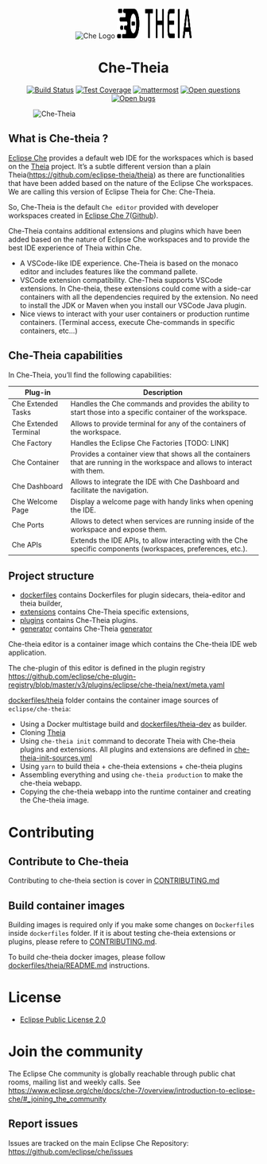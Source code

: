 <br/>
<div id="che-theia-logo" align="center" style="vertical-align: middle">

<img src="https://raw.githubusercontent.com/eclipse/che-theia/master/extensions/eclipse-che-theia-about/src/browser/style/che-logo-light.svg?sanitize=true" alt="Che Logo" width="200" height="60" />

<img src="https://raw.githubusercontent.com/eclipse-theia/theia/master/logo/theia-logo.svg?sanitize=true" alt="Theia Logo" width="150" height="60"/>

# Che-Theia


</div>

<div id="badges" align="center">

  [![Build Status](https://github.com/eclipse-che/che-theia/workflows/Build%20&%20Publish%20%60next%60/badge.svg)](https://github.com/eclipse-che/che-theia/actions?query=workflow%3A%22Build+%26+Publish+%60next%60%22)
  [![Test Coverage](https://img.shields.io/codecov/c/github/eclipse/che-theia)](https://codecov.io/gh/eclipse/che-theia)
  [![mattermost](https://img.shields.io/badge/chat-on%20mattermost-blue.svg)](https://mattermost.eclipse.org/eclipse/channels/eclipse-che)
  [![Open questions](https://img.shields.io/badge/Open-questions-blue.svg?style=flat-curved)](https://github.com/eclipse/che/issues?utf8=%E2%9C%93&q=is%3Aopen+label%3Aarea%2Feditor%2Fche-theia+label%3Akind%2Fquestion+)
  [![Open bugs](https://img.shields.io/badge/Open-bugs-red.svg?style=flat-curved)](https://github.com/eclipse/che/issues?utf8=%E2%9C%93&q=is%3Aopen+label%3Aarea%2Feditor%2Fche-theia+label%3Akind%2Fbug+)

</div>

<div style='margin:0 auto;width:80%;'>

![Che-Theia](https://raw.githubusercontent.com/eclipse/che-theia/master/che-theia-screenshot.png)

</div>

## What is Che-theia ?
[Eclipse Che](https://eclipse.org/che/) provides a default web IDE for the workspaces which is based on the [Theia](https://github.com/eclipse-theia/theia) project. It’s a subtle different version than a plain  Theia(https://github.com/eclipse-theia/theia) as there are functionalities that have been added based on the nature of the Eclipse Che workspaces. We are calling this version of Eclipse Theia for Che: Che-Theia.

So, Che-Theia is the default `Che editor` provided with developer workspaces created in [Eclipse Che 7](https://eclipse.org/che/)([Github](https://github.com/eclipse/che)).

Che-Theia contains additional extensions and plugins which have been added based on the nature of Eclipse Che workspaces and to provide the best IDE experience of Theia within Che.
 - A VSCode-like IDE experience. Che-Theia is based on the monaco
   editor and includes features like the command pallete.
 - VSCode extension compatibility. Che-Theia supports VSCode
   extensions. In Che-theia, these extensions could come with a side-car
   containers with all the dependencies required by the extension.
   No need to install the JDK or Maven when you install our VSCode Java plugin.
 - Nice views to interact with your user containers or production runtime containers.
   (Terminal access, execute Che-commands in specific containers, etc...)

## Che-Theia capabilities
In Che-Theia, you’ll find the following capabilities:


| Plug-in               | Description |
|-----------------------|-------------|
| Che Extended Tasks    | Handles the Che commands and provides the ability to start those into a specific container of the workspace. |
| Che Extended Terminal | Allows to provide terminal for any of the containers of the workspace. |
| Che Factory           | Handles the Eclipse Che Factories [TODO: LINK] |
| Che Container         | Provides a container view that shows all the containers that are running in the workspace and allows to interact with them. |
| Che Dashboard         | Allows to integrate the IDE with Che Dashboard and facilitate the navigation. |
| Che Welcome Page      | Display a welcome page with handy links when opening the IDE. |
| Che Ports             | Allows to detect when services are running inside of the workspace and expose them. |
| Che APIs              | Extends the IDE APIs, to allow interacting with the Che specific components (workspaces, preferences, etc.). |



## Project structure

- [dockerfiles](./dockerfiles) contains Dockerfiles for plugin sidecars, theia-editor and theia builder,
- [extensions](./extensions) contains Che-Theia specific extensions,
- [plugins](./plugins) contains Che-Theia plugins.
- [generator](./generator) contains Che-Theia [generator](./generator/README.md)

Che-theia editor is a container image which contains the Che-theia IDE web application.

The che-plugin of this editor is defined in the plugin registry https://github.com/eclipse/che-plugin-registry/blob/master/v3/plugins/eclipse/che-theia/next/meta.yaml

[dockerfiles/theia](./dockerfiles/theia) folder contains the container image sources of `eclipse/che-theia`:
- Using a Docker multistage build and [dockerfiles/theia-dev](./dockerfiles/theia-dev) as builder.
- Cloning [Theia](https://github.com/eclipse-theia/theia)
- Using `che-theia init` command to decorate Theia with Che-theia plugins and extensions. All plugins and extensions are defined in [che-theia-init-sources.yml](./che-theia-init-sources.yml)
- Using `yarn` to build theia + che-theia extensions + che-theia plugins
- Assembling everything and using `che-theia production` to make the che-theia webapp.
- Copying the che-theia webapp into the runtime container and creating the Che-theia image.

# Contributing

## Contribute to Che-theia
Contributing to che-theia section is cover in [CONTRIBUTING.md](https://github.com/eclipse-che/che-theia/blob/master/CONTRIBUTING.md)


## Build container images

Building images is required only if you make some changes on `Dockerfile`s inside `dockerfiles` folder.
If it is about testing che-theia extensions or plugins, please refere to [CONTRIBUTING.md](https://github.com/eclipse-che/che-theia/blob/master/CONTRIBUTING.md).

To build che-theia docker images, please follow [dockerfiles/theia/README.md](https://github.com/eclipse-che/che-theia/blob/master/dockerfiles/theia/README.md) instructions.


# License

- [Eclipse Public License 2.0](LICENSE)

# Join the community

The Eclipse Che community is globally reachable through public chat rooms, mailing list and weekly calls.
See https://www.eclipse.org/che/docs/che-7/overview/introduction-to-eclipse-che/#_joining_the_community

## Report issues

Issues are tracked on the main Eclipse Che Repository: https://github.com/eclipse/che/issues
